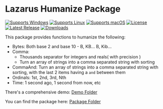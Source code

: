 # Lazarus Humanize Package
[![Supports Windows](https://img.shields.io/badge/support-Windows-blue?logo=Windows)](https://github.com/gcarreno/fp-humanize/releases/latest)
[![Supports Linux](https://img.shields.io/badge/support-Linux-yellow?logo=Linux)](https://github.com/gcarreno/fp-humanize/releases/latest)
[![Supports macOS](https://img.shields.io/badge/support-macOS-black?logo=macOS)](https://github.com/gcarreno/fp-humanize/releases/latest)
[![License](https://img.shields.io/github/license/gcarreno/fp-humanize)](https://github.com/gcarreno/fp-humanize/blob/main/LICENSE)
[![Latest Release](https://img.shields.io/github/v/release/gcarreno/fp-humanize?label=latest%20release)](https://github.com/gcarreno/fp-humanize/releases/latest)
[![Downloads](https://img.shields.io/github/downloads/gcarreno/fp-humanize/total)](https://github.com/gcarreno/fp-humanize/releases)

This package provides functions to humanize the following:
- Bytes: Both base 2 and base 10 - B, KB... B, Kib...
- Comma:
  - Thousands separator for integers and reals( with precision )
  - Turn an array of strings into a comma separated string with sorting
- CommaAnd: Turn an array of strings into a comma separated string with sorting, with the last 2 items having a `and` between them
- Ordinals: 1st, 2nd, 3rd, Nth
- Time: 1 second ago, 1 second from now, etc

There's a comprehensive demo: [Demo Folder](demo)

You can find the package here: [Package Folder](packages/Lazarus/)